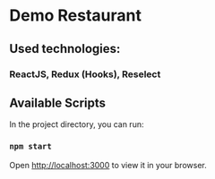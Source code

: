 # Demo Restaurant

## Used technologies:
### ReactJS, Redux (Hooks), Reselect

## Available Scripts

In the project directory, you can run:

### `npm start`

Open [http://localhost:3000](http://localhost:3000) to view it in your browser.
